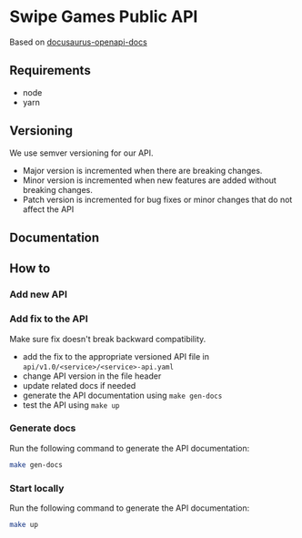 # Swipe Games Public API

Based on [docusaurus-openapi-docs](https://github.com/PaloAltoNetworks/docusaurus-openapi-docs)

## Requirements

-   node
-   yarn

## Versioning

We use semver versioning for our API.

-   Major version is incremented when there are breaking changes.
-   Minor version is incremented when new features are added without breaking changes.
-   Patch version is incremented for bug fixes or minor changes that do not affect the API

## Documentation

## How to

### Add new API

### Add fix to the API

Make sure fix doesn't break backward compatibility.

-   add the fix to the appropriate versioned API file in `api/v1.0/<service>/<service>-api.yaml`
-   change API version in the file header
-   update related docs if needed
-   generate the API documentation using `make gen-docs`
-   test the API using `make up`

### Generate docs

Run the following command to generate the API documentation:

```bash
make gen-docs
```

### Start locally

Run the following command to generate the API documentation:

```bash
make up
```
